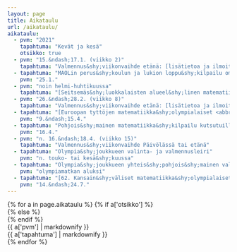 ```yaml
---
layout: page
title: Aikataulu
url: /aikataulu/
aikataulu:
  - pvm: "2021"
    tapahtuma: "Kevät ja kesä"
    otsikko: true
  - pvm: "15.&ndash;17.1. (viikko 2)"
    tapahtuma: "Valmennus&shy;viikonvaihde etänä: [lisätietoa ja ilmoittautuminen](2021W02/)"
  - tapahtuma: "MAOLin perus&shy;koulun ja lukion loppu&shy;kilpailu omassa koulussa"
    pvm: "25.1."
  - pvm: "noin helmi-huhtikuussa"
    tapahtuma: "[Seitsemäs&shy;luokkalaisten alueel&shy;linen matematiikka&shy;kilpailu](/seiskat/) Helsingissä, Oulussa, Sata&shy;kunnassa ja Turussa"
  - pvm: "26.&ndash;28.2. (viikko 8)"
    tapahtuma: "Valmennus&shy;viikonvaihde etänä: [lisätietoa ja ilmoittautuminen](2021W08/)"
  - tapahtuma: "[Euroopan tyttöjen matematiikka&shy;olympialaiset <abbr>EGMO</abbr>](https://www.egmo.org/egmos/egmo10/) (suomalaisten osalta etänä)"
    pvm: "9.&ndash;15.4."
  - tapahtuma: "Pohjois&shy;mainen matematiikka&shy;kilpailu kutsutuille omassa koulussa"
    pvm: "16.4."
  - pvm: "n. 16.&ndash;18.4. (viikko 15)"
    tapahtuma: "Valmennus&shy;viikonvaihde Päivölässä tai etänä"
  - tapahtuma: "Olympia&shy;joukkueen valinta- ja valmennusleiri"
    pvm: "n. touko- tai kesä&shy;kuussa"
  - tapahtuma: "Olympia&shy;joukkueen yhteis&shy;pohjois&shy;mainen valmennus&shy;leiri Sorøssa, Tanskassa"
    pvm: "olympiamatkan aluksi"
  - tapahtuma: "[62. Kansain&shy;väliset matematiikka&shy;olympialaiset <abbr>IMO</abbr> Pietarissa](http://www.imo-official.org/year_info.aspx?year=2021)"
    pvm: "14.&ndash;24.7."
---
```

<div class="list-group">
{% for a in page.aikataulu %}
{% if a['otsikko'] %}<div class="list-group-item-info row">{% else %}<div class="list-group-item row">{% endif %}
<div class="col-sm-3">{{ a['pvm'] | markdownify }}</div>
<div class="col-sm-9">{{ a['tapahtuma'] | markdownify }}</div>
</div>
{% endfor %}
</div>

